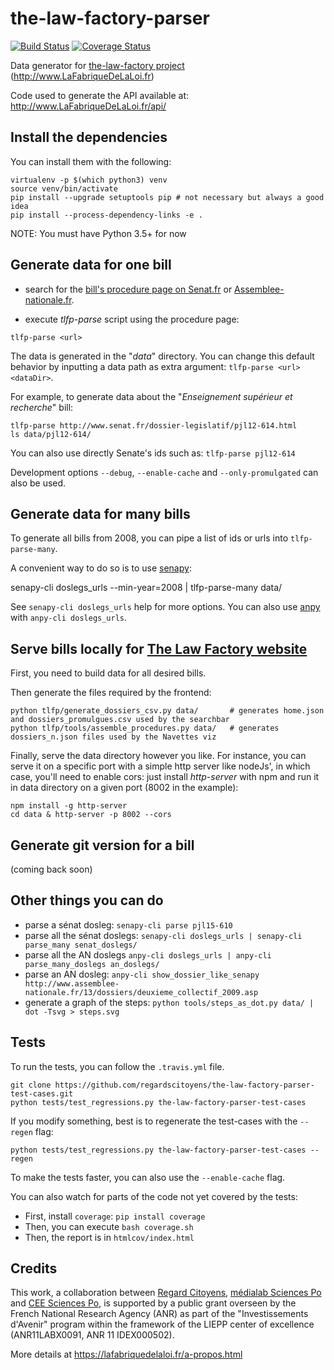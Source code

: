 the-law-factory-parser
======================

[![Build Status](https://travis-ci.org/regardscitoyens/the-law-factory-parser.svg?branch=parser-refactor)](https://travis-ci.org/regardscitoyens/the-law-factory-parser) [![Coverage Status](https://coveralls.io/repos/github/regardscitoyens/the-law-factory-parser/badge.svg?branch=master)](https://coveralls.io/github/regardscitoyens/the-law-factory-parser?branch=master)

Data generator for [the-law-factory project](https://github.com/RegardsCitoyens/the-law-factory) (http://www.LaFabriqueDeLaLoi.fr)

Code used to generate the API available at: http://www.LaFabriqueDeLaLoi.fr/api/


## Install the dependencies ##

You can install them with the following:

```
virtualenv -p $(which python3) venv
source venv/bin/activate
pip install --upgrade setuptools pip # not necessary but always a good idea
pip install --process-dependency-links -e .
```
NOTE: You must have Python 3.5+ for now


## Generate data for one bill ##

- search for the [bill's procedure page on Senat.fr](http://www.senat.fr/dossiers-legislatifs/index-general-projets-propositions-de-lois.html) or [Assemblee-nationale.fr](http://www.assemblee-nationale.fr/15/documents/index-dossier.asp).

- execute *tlfp-parse* script using the procedure page:

`tlfp-parse <url>`

The data is generated in the "*data*" directory. You can change this default behavior by inputting a data path as extra argument: `tlfp-parse <url> <dataDir>`.

For example, to generate data about the "*Enseignement supérieur et recherche*" bill:

    tlfp-parse http://www.senat.fr/dossier-legislatif/pjl12-614.html
    ls data/pjl12-614/

You can also use directly Senate's ids such as: `tlfp-parse pjl12-614`

Development options `--debug`, `--enable-cache` and `--only-promulgated` can also be used.


## Generate data for many bills

To generate all bills from 2008, you can pipe a list of ids or urls into `tlfp-parse-many`.

A convenient way to do so is to use [senapy](https://github.com/regardscitoyens/senapy):

   senapy-cli doslegs_urls --min-year=2008 | tlfp-parse-many data/

See `senapy-cli doslegs_urls` help for more options. You can also use [anpy](https://github.com/regardscitoyens/anpy) with `anpy-cli doslegs_urls`.


## Serve bills locally for [The Law Factory website](https://github.com/regardscitoyens/the-law-factory)

First, you need to build data for all desired bills.

Then generate the files required by the frontend:

    python tlfp/generate_dossiers_csv.py data/       # generates home.json and dossiers_promulgues.csv used by the searchbar
    python tlfp/tools/assemble_procedures.py data/   # generates dossiers_n.json files used by the Navettes viz

Finally, serve the data directory however you like. For instance, you can serve it on a specific port with a simple http server like nodeJs', in which case, you'll need to enable cors: just install *http-server* with npm and run it in data directory on a given port (8002 in the example):

    npm install -g http-server
    cd data & http-server -p 8002 --cors


## Generate git version for a bill

(coming back soon)


## Other things you can do

 - parse a sénat dosleg: `senapy-cli parse pjl15-610`
 - parse all the sénat doslegs: `senapy-cli doslegs_urls | senapy-cli parse_many senat_doslegs/`
 - parse all the AN doslegs `anpy-cli doslegs_urls | anpy-cli parse_many_doslegs an_doslegs/`
 - parse an AN dosleg: `anpy-cli show_dossier_like_senapy http://www.assemblee-nationale.fr/13/dossiers/deuxieme_collectif_2009.asp`
 - generate a graph of the steps: `python tools/steps_as_dot.py data/ | dot -Tsvg > steps.svg`


## Tests

To run the tests, you can follow the `.travis.yml` file.

    git clone https://github.com/regardscitoyens/the-law-factory-parser-test-cases.git
    python tests/test_regressions.py the-law-factory-parser-test-cases

If you modify something, best is to regenerate the test-cases with the `--regen` flag:

    python tests/test_regressions.py the-law-factory-parser-test-cases --regen

To make the tests faster, you can also use the `--enable-cache` flag.

You can also watch for parts of the code not yet covered by the tests:

   - First, install `coverage`: `pip install coverage`
   - Then, you can execute `bash coverage.sh`
   - Then, the report is in `htmlcov/index.html`

## Credits

This work, a collaboration between [Regard Citoyens](https://www.regardscitoyens.org), [médialab Sciences Po](https://medialab.sciencespo.fr/fr/) and [CEE Sciences Po](http://www.sciencespo.fr/centre-etudes-europeennes/fr), is supported by a public grant overseen by the French National Research Agency (ANR) as part of the "Investissements d'Avenir" program within the framework of the LIEPP center of excellence (ANR11LABX0091, ANR 11 IDEX000502).

More details at https://lafabriquedelaloi.fr/a-propos.html
